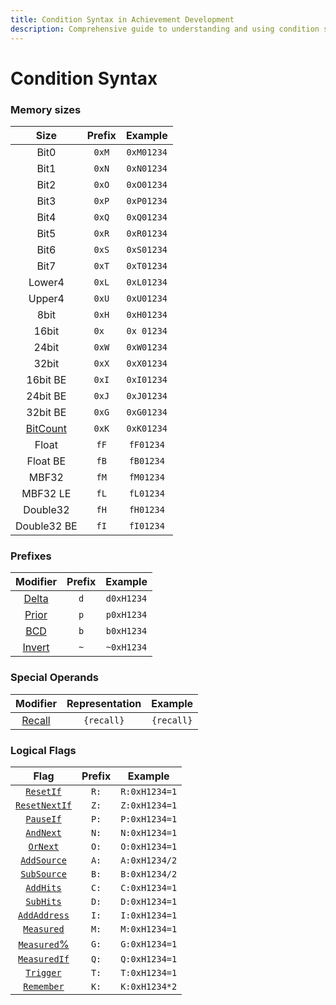 ```yaml
---
title: Condition Syntax in Achievement Development
description: Comprehensive guide to understanding and using condition syntax in achievement development, including memory sizes, prefixes, and logical flags.
---
```


# Condition Syntax

### Memory sizes

|                   Size                    | Prefix |  Example   |
| :---------------------------------------: | :----: | :--------: |
|                   Bit0                    | `0xM`  | `0xM01234` |
|                   Bit1                    | `0xN`  | `0xN01234` |
|                   Bit2                    | `0xO`  | `0xO01234` |
|                   Bit3                    | `0xP`  | `0xP01234` |
|                   Bit4                    | `0xQ`  | `0xQ01234` |
|                   Bit5                    | `0xR`  | `0xR01234` |
|                   Bit6                    | `0xS`  | `0xS01234` |
|                   Bit7                    | `0xT`  | `0xT01234` |
|                  Lower4                   | `0xL`  | `0xL01234` |
|                  Upper4                   | `0xU`  | `0xU01234` |
|                   8bit                    | `0xH`  | `0xH01234` |
|                   16bit                   | `0x `  | `0x 01234` |
|                   24bit                   | `0xW`  | `0xW01234` |
|                   32bit                   | `0xX`  | `0xX01234` |
|                 16bit BE                  | `0xI`  | `0xI01234` |
|                 24bit BE                  | `0xJ`  | `0xJ01234` |
|                 32bit BE                  | `0xG`  | `0xG01234` |
| [BitCount](/developer-docs/bitcount-size) | `0xK`  | `0xK01234` |
|                   Float                   |  `fF`  | `fF01234`  |
|                 Float BE                  |  `fB`  | `fB01234`  |
|                   MBF32                   |  `fM`  | `fM01234`  |
|                 MBF32 LE                  |  `fL`  | `fL01234`  |
|                 Double32                  |  `fH`  | `fH01234`  |
|                Double32 BE                |  `fI`  | `fI01234`  |

### Prefixes

|                           Modifier                           | Prefix |  Example   |
| :----------------------------------------------------------: | :----: | :--------: |
|            [Delta](/developer-docs/delta-values)             |  `d`   | `d0xH1234` |
|            [Prior](/developer-docs/prior-values)             |  `p`   | `p0xH1234` |
| [BCD](/developer-docs/value-definition#binary-coded-decimal) |  `b`   | `b0xH1234` |
| [Invert](/developer-docs/value-definition#binary-inversion)  |  `~`   | `~0xH1234` |

### Special Operands

|             Modifier             | Representation |  Example   |
| :------------------------------: | :------------: | :--------: |
| [Recall](/developer-docs/recall) |   `{recall}`   | `{recall}` |

### Logical Flags

|                        Flag                        | Prefix |    Example    |
| :------------------------------------------------: | :----: | :-----------: |
|     [`ResetIf`](/developer-docs/flags/resetif)     |  `R:`  | `R:0xH1234=1` |
| [`ResetNextIf`](/developer-docs/flags/resetnextif) |  `Z:`  | `Z:0xH1234=1` |
|     [`PauseIf`](/developer-docs/flags/pauseif)     |  `P:`  | `P:0xH1234=1` |
| [`AndNext`](/developer-docs/flags/andnext-ornext)  |  `N:`  | `N:0xH1234=1` |
|  [`OrNext`](/developer-docs/flags/andnext-ornext)  |  `O:`  | `O:0xH1234=1` |
|   [`AddSource`](/developer-docs/flags/addsource)   |  `A:`  | `A:0xH1234/2` |
|   [`SubSource`](/developer-docs/flags/subsource)   |  `B:`  | `B:0xH1234/2` |
| [`AddHits`](/developer-docs/flags/addhits-subhits) |  `C:`  | `C:0xH1234=1` |
| [`SubHits`](/developer-docs/flags/addhits-subhits) |  `D:`  | `D:0xH1234=1` |
|  [`AddAddress`](/developer-docs/flags/addaddress)  |  `I:`  | `I:0xH1234=1` |
|    [`Measured`](/developer-docs/flags/measured)    |  `M:`  | `M:0xH1234=1` |
|   [`Measured`%](/developer-docs/flags/measured)    |  `G:`  | `G:0xH1234=1` |
|   [`MeasuredIf`](/developer-docs/flags/measured)   |  `Q:`  | `Q:0xH1234=1` |
|     [`Trigger`](/developer-docs/flags/trigger)     |  `T:`  | `T:0xH1234=1` |
|    [`Remember`](/developer-docs/flags/remember)    |  `K:`  | `K:0xH1234*2` |
